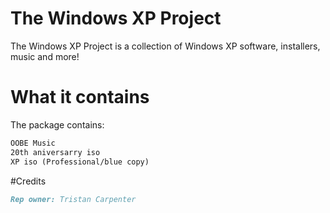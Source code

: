 # The Windows XP Project

The Windows XP Project is a collection of Windows XP software, installers, music and more!

# What it contains

The package contains:
```markdown
OOBE Music
20th aniversarry iso
XP iso (Professional/blue copy)
```


#Credits
```markdown
Rep owner: Tristan Carpenter

```
